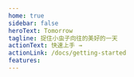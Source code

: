 ```yaml
---
home: true
sidebar: false
heroText: Tomorrow
tagline: 捉住小虫子向往的美好的一天
actionText: 快速上手 →
actionLink: /docs/getting-started
features:
---
```

